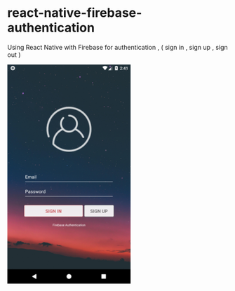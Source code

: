 # react-native-firebase-authentication
Using React Native with Firebase for authentication , ( sign in , sign up , sign out ) 

<img src='https://github.com/WadhahEssam/react-native-firebase-authentication/blob/master/img/screenshot.png' height=500>
